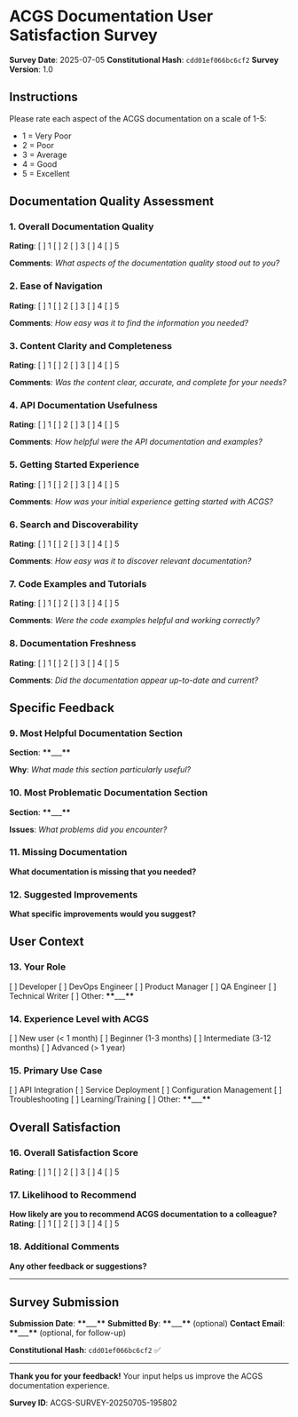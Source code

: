# ACGS Documentation User Satisfaction Survey

<!-- Constitutional Hash: cdd01ef066bc6cf2 -->

**Survey Date**: 2025-07-05
**Constitutional Hash**: `cdd01ef066bc6cf2`
**Survey Version**: 1.0

## Instructions

Please rate each aspect of the ACGS documentation on a scale of 1-5:

- 1 = Very Poor
- 2 = Poor
- 3 = Average
- 4 = Good
- 5 = Excellent

## Documentation Quality Assessment

### 1. Overall Documentation Quality

**Rating**: [ ] 1 [ ] 2 [ ] 3 [ ] 4 [ ] 5

**Comments**:
_What aspects of the documentation quality stood out to you?_

### 2. Ease of Navigation

**Rating**: [ ] 1 [ ] 2 [ ] 3 [ ] 4 [ ] 5

**Comments**:
_How easy was it to find the information you needed?_

### 3. Content Clarity and Completeness

**Rating**: [ ] 1 [ ] 2 [ ] 3 [ ] 4 [ ] 5

**Comments**:
_Was the content clear, accurate, and complete for your needs?_

### 4. API Documentation Usefulness

**Rating**: [ ] 1 [ ] 2 [ ] 3 [ ] 4 [ ] 5

**Comments**:
_How helpful were the API documentation and examples?_

### 5. Getting Started Experience

**Rating**: [ ] 1 [ ] 2 [ ] 3 [ ] 4 [ ] 5

**Comments**:
_How was your initial experience getting started with ACGS?_

### 6. Search and Discoverability

**Rating**: [ ] 1 [ ] 2 [ ] 3 [ ] 4 [ ] 5

**Comments**:
_How easy was it to discover relevant documentation?_

### 7. Code Examples and Tutorials

**Rating**: [ ] 1 [ ] 2 [ ] 3 [ ] 4 [ ] 5

**Comments**:
_Were the code examples helpful and working correctly?_

### 8. Documentation Freshness

**Rating**: [ ] 1 [ ] 2 [ ] 3 [ ] 4 [ ] 5

**Comments**:
_Did the documentation appear up-to-date and current?_

## Specific Feedback

### 9. Most Helpful Documentation Section

**Section**: **\*\***\_\_\_**\*\***

**Why**:
_What made this section particularly useful?_

### 10. Most Problematic Documentation Section

**Section**: **\*\***\_\_\_**\*\***

**Issues**:
_What problems did you encounter?_

### 11. Missing Documentation

**What documentation is missing that you needed?**

### 12. Suggested Improvements

**What specific improvements would you suggest?**

## User Context

### 13. Your Role

[ ] Developer
[ ] DevOps Engineer
[ ] Product Manager
[ ] QA Engineer
[ ] Technical Writer
[ ] Other: **\*\***\_\_\_**\*\***

### 14. Experience Level with ACGS

[ ] New user (< 1 month)
[ ] Beginner (1-3 months)
[ ] Intermediate (3-12 months)
[ ] Advanced (> 1 year)

### 15. Primary Use Case

[ ] API Integration
[ ] Service Deployment
[ ] Configuration Management
[ ] Troubleshooting
[ ] Learning/Training
[ ] Other: **\*\***\_\_\_**\*\***

## Overall Satisfaction

### 16. Overall Satisfaction Score

**Rating**: [ ] 1 [ ] 2 [ ] 3 [ ] 4 [ ] 5

### 17. Likelihood to Recommend

**How likely are you to recommend ACGS documentation to a colleague?**
**Rating**: [ ] 1 [ ] 2 [ ] 3 [ ] 4 [ ] 5

### 18. Additional Comments

**Any other feedback or suggestions?**

---

## Survey Submission

**Submission Date**: **\*\***\_\_\_**\*\***
**Submitted By**: **\*\***\_\_\_**\*\*** (optional)
**Contact Email**: **\*\***\_\_\_**\*\*** (optional, for follow-up)

**Constitutional Hash**: `cdd01ef066bc6cf2` ✅

---

**Thank you for your feedback!** Your input helps us improve the ACGS documentation experience.

**Survey ID**: ACGS-SURVEY-20250705-195802

